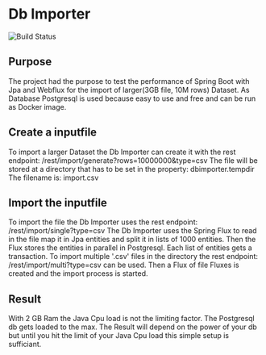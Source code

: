 # Db Importer

![Build Status](https://travis-ci.com/Angular2Guy/DbImporter.svg?branch=master)

## Purpose
The project had the purpose to test the performance of Spring Boot with Jpa and Webflux for the import of larger(3GB file, 10M rows) Dataset. As Database Postgresql is used because easy to use and free and can be run as Docker image.

## Create a inputfile
To import a larger Dataset the Db Importer can create it with the rest endpoint: /rest/import/generate?rows=10000000&type=csv
The file will be stored at a directory that has to be set in the property: dbimporter.tempdir
The filename is: import.csv


## Import the inputfile
To import the file the Db Importer uses the rest endpoint: /rest/import/single?type=csv
The Db Importer uses the Spring Flux to read in the file map it in Jpa entities and split it in lists of 1000 entities. Then the Flux stores the entities in parallel in Postgresql. Each list of entities gets a transaction.
To import multiple '.csv' files in the directory the rest endpoint: /rest/import/multi?type=csv can be used. Then a Flux of file Fluxes is created and the import process is started. 

## Result
With 2 GB Ram the Java Cpu load is not the limiting factor. The Postgresql db gets loaded to the max. The Result will depend on the power of your db but until you hit the limit of your Java Cpu load this simple setup is sufficiant. 